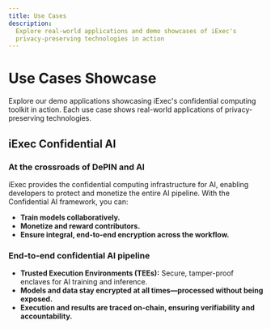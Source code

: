 ```yaml
---
title: Use Cases
description:
  Explore real-world applications and demo showcases of iExec's
  privacy-preserving technologies in action
---
```


# Use Cases Showcase

Explore our demo applications showcasing iExec's confidential computing toolkit
in action. Each use case shows real-world applications of privacy-preserving
technologies.

<div class="space-y-8">

<UseCaseCard
  title="Content Creator"
  description="A comprehensive demo showcasing iExec's DataProtector Sharing module. Experience privacy-first data sharing where content creators can securely share their work while maintaining full control over access permissions and monetization."
  :imageUrl="contentCreatorImage"
  imageAlt="Content Creator Demo Screenshot"
  :features="['DataProtector Core', 'DataProtector Sharing']"
  demoUrl="https://demo.iex.ec/content-creator/"
  githubUrl="https://github.com/iExecBlockchainComputing/content-creator-usecase-demo"
/>

<UseCaseCard
  title="Web3 Messaging"
  description="Secure communication platform for Web3 users enabling privacy-preserving messaging through Web3Mail and Web3Telegram. Users maintain control over their data while enabling targeted communication and monetizing their engagement."
  :imageUrl="web3MessagingImage"
  imageAlt="Web3Messaging Demo Screenshot"
  :features="['DataProtector Core', 'Web3Mail', 'Web3Telegram']"
  demoUrl="https://demo.iex.ec/web3messaging"
  githubUrl="https://github.com/iExecBlockchainComputing/web3-messaging-usecase-demo"
/>

## iExec Confidential AI

### At the crossroads of DePIN and AI

iExec provides the confidential computing infrastructure for AI, enabling
developers to protect and monetize the entire AI pipeline. With the Confidential
AI framework, you can:

- **Train models collaboratively.**
- **Monetize and reward contributors.**
- **Ensure integral, end-to-end encryption across the workflow.**

### End-to-end confidential AI pipeline

- **Trusted Execution Environments (TEEs):** Secure, tamper-proof enclaves for
  AI training and inference.
- **Models and data stay encrypted at all times—processed without being
  exposed.**
- **Execution and results are traced on-chain, ensuring verifiability and
  accountability.**

<UseCaseCard
    title="AI Agent"
    description="Execute ElizaOS AI agents with full confidentiality in iExec TDX Trusted Execution Environments (TEEs)"
    :imageUrl="elizaosImage"
    imageAlt="AI Applications Demo Screenshot"
    :features="['AI Agents', 'TDX TEE', 'Confidential Computing']"
    githubUrl="https://github.com/iExecBlockchainComputing/iexec-elizaos-agent"
  />

<UseCaseCard
    title="MCP Server"
    description="A Model Context Protocol (MCP) compatible server to interact with the iExec protocol — built for Claude, agents, and AI tooling"
    :imageUrl="mcpServer"
    imageAlt="AI Applications Demo Screenshot"
    :features="['MCP Protocol', 'AI Integration', 'Claude Support']"
    githubUrl="https://github.com/iExecBlockchainComputing/iexec-mcp-server"
  />

<UseCaseCard
    title="Image Caption Matcher"
    description="The Image-Caption Matcher Project validates how well an image matches a textual description using Artificial Intelligence (AI)"
    :imageUrl="imageCaptionMatcher"
    imageAlt="AI Applications Demo Screenshot"
    :features="['Image Analysis', 'Text Matching', 'AI Validation']"
    githubUrl="https://github.com/iExecBlockchainComputing/image-caption-matcher-poc"
  />

<UseCaseCard
    title="Image Generator iApp"
    description="The Image Generator iApp is a Confidential Computing application that generates an image based on a provided text prompt. It leverages iExec's Trusted Execution Environments (TEE) and the CompVis/stable-diffusion-v1-4 model from Hugging Face for secure, private computation."
    :imageUrl="privateImageGenerator"
    imageAlt="AI Applications Demo Screenshot"
    :features="['Image Generation', 'Text-to-Image']"
    githubUrl="https://github.com/iExecBlockchainComputing/image-generation-poc"
  />

</div>

<script setup>
import UseCaseCard from '@/components/UseCaseCard.vue';

// Assets
import contentCreatorImage from '@/assets/use-cases/content-creator.png';
import web3MessagingImage from '@/assets/use-cases/web3-messaging.png';
import elizaosImage from '@/assets/use-cases/elizaos.png';
import mcpServer from '@/assets/use-cases/mcp-server.png';
import privateImageGenerator from '@/assets/use-cases/private-image-generator.png';
import imageCaptionMatcher from '@/assets/use-cases/image-caption-matcher.png';
</script>
